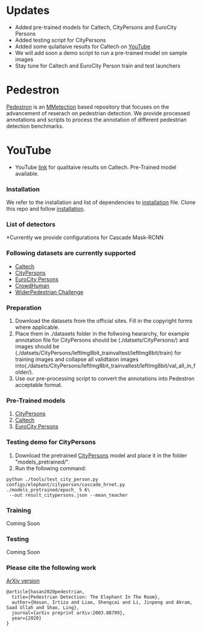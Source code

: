 # **Updates**
* Added pre-trained models for Caltech, CityPersons and EuroCity Persons
* Added testing script for CityPersons
* Added some qulaitaive results for Caltech on [YouTube](https://www.youtube.com/watch?v=cemN7JbgxWE&feature=youtu.be)
* We will add soon a demo script to run a pre-trained model on sample images
* Stay tune for Caltech and EuroCity Person train and test launchers
 



# Pedestron
[Pedestron](https://128.84.21.199/pdf/2003.08799.pdf) is an [MMetection](https://github.com/open-mmlab/mmdetection) based repository that focuses on the advancement of reserach on pedestrian detection.
We provide processed annotations and scripts to process the annotation of different pedestrian detection benchmarks.

# YouTube
* YouTube [link](https://www.youtube.com/watch?v=cemN7JbgxWE&feature=youtu.be)  for qualitaive results on Caltech. Pre-Trained model available.

### Installation
We refer to the installation and list of dependencies to [installation](https://github.com/hasanirtiza/Pedestron/blob/master/INSTALL.md) file.
Clone this repo and follow [installation](https://github.com/hasanirtiza/Pedestron/blob/master/INSTALL.md).

### List of detectors

*Currently we provide configurations for Cascade Mask-RCNN  


### Following datasets are currently supported 
* [Caltech](http://www.vision.caltech.edu/Image_Datasets/CaltechPedestrians/)
* [CityPersons](https://bitbucket.org/shanshanzhang/citypersons/src/default/)
* [EuroCity Persons](https://eurocity-dataset.tudelft.nl/)
* [CrowdHuman](https://www.crowdhuman.org/)
* [WiderPedestrian Challenge](https://competitions.codalab.org/competitions/20132)


### Preparation
1. Download the datasets from the official sites. Fill in the copyright forms where applicable. 
2. Place them in ./datasets folder in the follwoing heararchy, for example annotation file for CityPersons should be (./datsets/CityPersons/) and images should be
 (./datsets/CityPersons/leftImg8bit_trainvaltest/leftImg8bit/train) for training images and collapse all validtaion images into(./datsets/CityPersons/leftImg8bit_trainvaltest/leftImg8bit/val_all_in_folder/). 
3. Use our pre-processing script to convert the annotations into Pedestron acceptable format.


### Pre-Trained models
1) [CityPersons](https://drive.google.com/open?id=1B487ljaU9FxTSFaLoirOSqadZ-39QEH8)
2) [Caltech](https://drive.google.com/open?id=1HkoUPlONSF04AKsPkde4gmDLMBf_vrnv)
3) [EuroCity Persons](https://drive.google.com/open?id=1GzB3O1JxPN5EusJSyl7rl9h0sQAVKf15)


### Testing demo for CityPersons
1) Download the pretrained [CityPersons](https://drive.google.com/open?id=1B487ljaU9FxTSFaLoirOSqadZ-39QEH8) model and place it in the folder "models_pretrained/".
2) Run the following command:

```shell 
python ./tools/test_city_person.py configs/elephant/cityperson/cascade_hrnet.py ./models_pretrained/epoch_ 5 6\
 --out result_citypersons.json --mean_teacher 
```

### Training
Coming Soon

### Testing
Coming Soon

### Please cite the following work
[ArXiv version](https://128.84.21.199/pdf/2003.08799.pdf)
```
@article{hasan2020pedestrian,
  title={Pedestrian Detection: The Elephant In The Room},
  author={Hasan, Irtiza and Liao, Shengcai and Li, Jinpeng and Akram, Saad Ullah and Shao, Ling},
  journal={arXiv preprint arXiv:2003.08799},
  year={2020}
}
```
